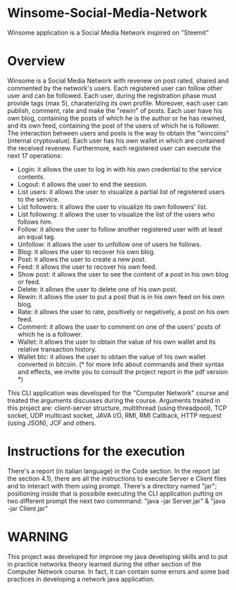 # Winsome-Social-Media-Network
Winsome application is a Social Media Network inspired on "Steemit"

# Overview
Winsome is a Social Media Network with revenew on post rated, shared and commented by the network's users.
Each registered user can follow other user and can be followed.
Each user, during the registration phase must provide tags (max 5), charaterizing its own profile.
Moreover, each user can publish, comment, rate and make the "rewin" of posts.
Each user have his own blog, containing the posts of which he is the author or he has rewined, and its own feed, containing the post of the users of which he is follower.
The interaction between users and posts is the way to obtain the "wincoins" (internal cryptovalue).
Each user has his own wallet in which are contained the received revenew.
Furthermore, each registered user can execute the next 17 operations:

- Login: it allows the user to log in with his own credential to the service contents.
- Logout: it allows the user to end the session.
- List users: it allows the user to visualize a partial list of registered users to the service.
- List followers: it allows the user to visualize its own followers' list.
- List following: it allows the user to visualize the list of the users who follows him.
- Follow: it allows the user to follow another registered user with at least an equal tag.
- Unfollow: it allows the user to unfollow one of users he follows.
- Blog: it allows the user to recover his own blog.
- Post: it allows the user to create a new post.
- Feed: it allows the user to recover his own feed.
- Show post: it allows the user to see the content of a post in his own blog or feed.
- Delete: it allows the user to delete one of his own post.
- Rewin: it allows the user to put a post that is in his own feed on his own blog.
- Rate: it allows the user to rate, positively or negatively, a post on his own feed.
- Comment: it allows the user to comment on one of the users' posts of which he is a follower.
- Wallet: it allows the user to obtain the value of his own wallet and its relative transaction history.
- Wallet btc: it allows the user to obtain the value of his own wallet converted in bitcoin.
(* for more info about commands and their syntax and effects, we invite you to consult the project report in the pdf version *)

This CLI application was developed for the "Computer Network" course and treated the arguments discusses during the course.
Arguments treated in this project are: client-server structure, multithread (using threadpool), TCP socket, UDP multicast socket, JAVA I/O, RMI, RMI Callback, HTTP request (using JSON), JCF and others.
                                                        
#  Instructions for the execution                                                      
There's a report (in italian language) in the Code section.
In the report (at the section 4.1), there are all the instructions to execute Server e Client files and to interact with them using prompt.
There's a directory named "jar"; positioning inside that is possibile executing the CLI application 
putting on two different prompt the next two commmand:
  "java -jar Server.jar" & "java -jar Client.jar"
  
# WARNING
This project was developed for improve my java developing skills and to put in practice networks theory learned during the other section of the Computer Network course. In fact, it can contain some errors and some bad practices in developing a network java application.                        
